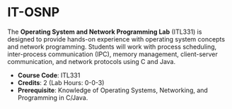 # IT-OSNP
The **Operating System and Network Programming Lab** (ITL331) is designed to provide hands-on experience with operating system concepts and network programming. Students will work with process scheduling, inter-process communication (IPC), memory management, client-server communication, and network protocols using C and Java.

- **Course Code**: ITL331
- **Credits**: 2 (Lab Hours: 0-0-3)
- **Prerequisite**: Knowledge of Operating Systems, Networking, and Programming in C/Java.

